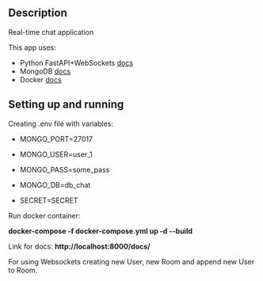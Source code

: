 
## Description
Real-time chat application


This app uses:
- Python FastAPI+WebSockets [docs](https://fastapi.tiangolo.com/)
- MongoDB [docs](https://docs.mongodb.com/manual/)
- Docker [docs](https://docs.docker.com/engine/reference/run/)

## Setting up and running

Creating .env file with variables: 
- MONGO_PORT=27017
- MONGO_USER=user_1
- MONGO_PASS=some_pass
- MONGO_DB=db_chat

- SECRET=SECRET


Run docker container:

<b>docker-compose -f   docker-compose.yml up -d --build</b>

Link for docs: 
<b>http://localhost:8000/docs/</b>

For using Websockets creating new User, new Room and append new User to Room.
